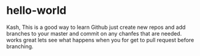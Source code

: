 # hello-world


Kash, 
 This is a good way to learn Github just create new repos and add branches to your master and commit on any chanfes that are needed. 
 works great lets see what happens when you for get to pull request before branching.
